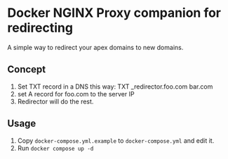 # Docker NGINX Proxy companion for redirecting

A simple way to redirect your apex domains to new domains.

## Concept

1. Set TXT record in a DNS this way: TXT _redirector.foo.com bar.com
2. set A record for foo.com to the server IP
3. Redirector will do the rest.

## Usage

1. Copy `docker-compose.yml.example` to `docker-compose.yml` and edit it.
2. Run `docker compose up -d`

